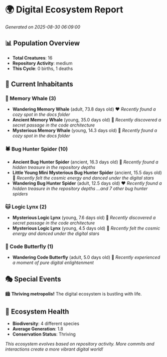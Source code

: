 # 🌍 Digital Ecosystem Report
*Generated on 2025-08-30 06:09:00*

## 📊 Population Overview
- **Total Creatures**: 16
- **Repository Activity**: medium
- **This Cycle**: 0 births, 1 deaths

## 👥 Current Inhabitants

### 🐋 Memory Whale (3)
- **Wandering Memory Whale** (adult, 73.8 days old) ❤️
  *Recently found a cozy spot in the docs folder*
- **Ancient Memory Whale** (young, 35.0 days old) 💛
  *Recently discovered a secret passage in the code architecture*
- **Mysterious Memory Whale** (young, 14.3 days old) 💚
  *Recently found a cozy spot in the docs folder*

### 🕷️ Bug Hunter Spider (10)
- **Ancient Bug Hunter Spider** (ancient, 16.3 days old) 💛
  *Recently found a hidden treasure in the repository depths*
- **Little Young Mini Mysterious Bug Hunter Spider** (ancient, 15.5 days old) 💚
  *Recently felt the cosmic energy and danced under the digital stars*
- **Wandering Bug Hunter Spider** (adult, 12.5 days old) ❤️
  *Recently found a hidden treasure in the repository depths*
  *...and 7 other bug hunter spiders*

### 🐱 Logic Lynx (2)
- **Mysterious Logic Lynx** (young, 7.6 days old) 💚
  *Recently discovered a secret passage in the code architecture*
- **Mysterious Logic Lynx** (young, 4.5 days old) 💚
  *Recently felt the cosmic energy and danced under the digital stars*

### 🦋 Code Butterfly (1)
- **Wandering Code Butterfly** (adult, 5.0 days old) 💚
  *Recently experienced a moment of pure digital enlightenment*

## 🎭 Special Events

🏙️ **Thriving metropolis!** The digital ecosystem is bustling with life.

## 🔬 Ecosystem Health
- **Biodiversity**: 4 different species
- **Average Generation**: 1.8
- **Conservation Status**: Thriving

*This ecosystem evolves based on repository activity. More commits and interactions create a more vibrant digital world!*